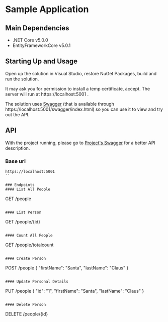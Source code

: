 # Sample Application

## Main Dependencies

- .NET Core v5.0.0
- EntityFrameworkCore v5.0.1

## Starting Up and Usage

Open up the solution in Visual Studio, restore NuGet Packages, build and run the solution.

It may ask you for permission to install a temp certificate, accept. The server will run at https://localhost:5001 .

The solution uses [Swagger](https://swagger.io) (that is available through https://localhost:5001/swagger/index.html) so you can use it to view and try out the API. 

## API

With the project running, please go to [Project's Swagger](https://localhost:5001/swagger/index.html) for a better API description.

### Base url
```
https://localhost:5001
``

### Endpoints
#### List All People
```
GET​ /people
```

#### List Person
```
GET​ /people/{id}
```

#### Count All People
```
GET​ /people/totalcount
```

#### Create Person
```
POST /people
{
   "firstName": "Santa",
   "lastName": "Claus"
}
```

#### Update Personal Details
```
PUT /people
{
   "id": "1",
   "firstName": "Santa",
   "lastName": "Claus"
}
```

#### Delete Person
```
DELETE​ /people/{id}
```


